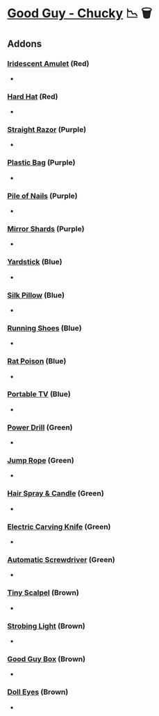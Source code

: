 # [Good Guy - Chucky](<https://deadbydaylight.wiki.gg/wiki/Charles_Lee_Ray>) 📉 🗑️

## Addons

### [Iridescent Amulet](<https://deadbydaylight.wiki.gg/wiki/Iridescent_Amulet>) (Red)

-


### [Hard Hat](<https://deadbydaylight.wiki.gg/wiki/Hard_Hat>) (Red)

-


### [Straight Razor](<https://deadbydaylight.wiki.gg/wiki/Straight_Razor>) (Purple)

-


### [Plastic Bag](<https://deadbydaylight.wiki.gg/wiki/Plastic_Bag>) (Purple)

-


### [Pile of Nails](<https://deadbydaylight.wiki.gg/wiki/Pile_of_Nails>) (Purple)

-


### [Mirror Shards](<https://deadbydaylight.wiki.gg/wiki/Mirror_Shards>) (Purple)

-


### [Yardstick](<https://deadbydaylight.wiki.gg/wiki/Yardstick>) (Blue)

-


### [Silk Pillow](<https://deadbydaylight.wiki.gg/wiki/Silk_Pillow>) (Blue)

-


### [Running Shoes](<https://deadbydaylight.wiki.gg/wiki/Running_Shoes>) (Blue)

-


### [Rat Poison](<https://deadbydaylight.wiki.gg/wiki/Rat_Poison>) (Blue)

-


### [Portable TV](<https://deadbydaylight.wiki.gg/wiki/Portable_TV>) (Blue)

-


### [Power Drill](<https://deadbydaylight.wiki.gg/wiki/Power_Drill>) (Green)

-


### [Jump Rope](<https://deadbydaylight.wiki.gg/wiki/Jump_Rope_(Playtime%27s_Over)>) (Green)

-


### [Hair Spray & Candle](<https://deadbydaylight.wiki.gg/wiki/Hair_Spray_%26_Candle>) (Green)

-


### [Electric Carving Knife](<https://deadbydaylight.wiki.gg/wiki/Electric_Carving_Knife>) (Green)

-


### [Automatic Screwdriver](<https://deadbydaylight.wiki.gg/wiki/Automatic_Screwdriver>) (Green)

-


### [Tiny Scalpel](<https://deadbydaylight.wiki.gg/wiki/Tiny_Scalpel>) (Brown)

-


### [Strobing Light](<https://deadbydaylight.wiki.gg/wiki/Strobing_Light>) (Brown)

-


### [Good Guy Box](<https://deadbydaylight.wiki.gg/wiki/Good_Guy_Box>) (Brown)

-


### [Doll Eyes](<https://deadbydaylight.wiki.gg/wiki/Doll_Eyes>) (Brown)

-
